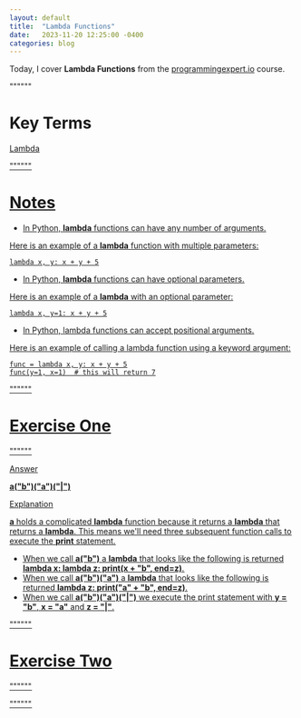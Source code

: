 ```yaml
---
layout: default
title:  "Lambda Functions"
date:   2023-11-20 12:25:00 -0400
categories: blog
---
```


Today, I cover __Lambda Functions__ from the [programmingexpert.io][course-site] course.

""""""

# Key Terms

<u>Lambda<u>

""""""

# Notes

- In Python, __lambda__ functions can have any number of arguments. 

Here is an example of a __lambda__ function with multiple parameters:

    lambda x, y: x + y + 5

- In Python, __lambda__ functions can have optional parameters. 

Here is an example of a __lambda__ with an optional parameter:

    lambda x, y=1: x + y + 5

- In Python, lambda functions can accept positional arguments. 

Here is an example of calling a lambda function using a keyword argument:

    func = lambda x, y: x + y + 5
    func(y=1, x=1)  # this will return 7

""""""

# Exercise One

""""""

<u>Answer<u>

__a("b")("a")("|")__

<u>Explanation<u>

__a__ holds a complicated __lambda__ function because it returns a __lambda__ that returns a __lambda__. This means we'll need three subsequent function calls to execute the __print__ statement.

- When we call __a("b")__ a __lambda__ that looks like the following is returned __lambda x: lambda z: print(x + "b", end=z)__.
- When we call __a("b")("a")__ a __lambda__ that looks like the following is returned __lambda z: print("a" + "b", end=z)__.
- When we call __a("b")("a")("|")__ we execute the print statement with __y = "b"__, __x = "a"__ and __z = "|"__.

""""""

# Exercise Two

""""""

""""""

[course-site]: https://www.programmingexpert.io/index
